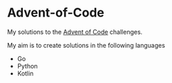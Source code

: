 # Advent-of-Code
My solutions to the [Advent of Code](http://adventofcode.com/) challenges.

My aim is to create solutions in the following languages
* Go
* Python
* Kotlin
